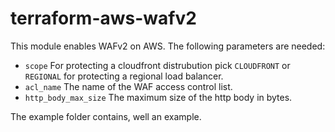 # terraform-aws-wafv2
This module enables WAFv2 on AWS. 
The following parameters are needed:
- `scope` For protecting a cloudfront distrubution pick `CLOUDFRONT` or `REGIONAL` for protecting a regional load balancer.
- `acl_name` The name of the WAF access control list.
- `http_body_max_size` The maximum size of the http body in bytes.

The example folder contains, well an example.
